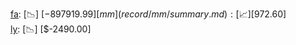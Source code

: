 [fa](record/fa/summary.md): [📉] [$-897919.99]  
[mm](record/mm/summary.md): [📈] [$972.60]  
[ly](record/ly/summary.md): [📉] [$-2490.00]  
